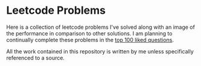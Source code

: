 # Leetcode Problems

Here is a collection of leetcode problems I've solved along with an image of the
performance in comparison to other solutions. I am planning to continually
complete these problems in the 
[top 100 liked questions](https://leetcode.com/problemset/?listId=79h8rn6&page=1).

All the work contained in this repository is written by me unless specifically
referenced to a source.
